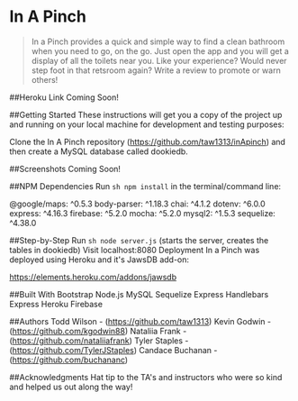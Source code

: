 # In A Pinch
> In a Pinch provides a quick and simple way to find a clean bathroom when you need to go, on the go. Just open the app and you will get a display of all the toilets near you. Like your experience?  Would never step foot in that retsroom again?  Write a review to promote or warn others!

##Heroku Link
Coming Soon!

##Getting Started
These instructions will get you a copy of the project up and running on your local machine for development and testing purposes:

Clone the In A Pinch repository (https://github.com/taw1313/inApinch) and then create a MySQL database called dookiedb.

##Screenshots
Coming Soon!

##NPM Dependencies
Run ```sh npm install``` in the terminal/command line:

@google/maps: ^0.5.3
body-parser: ^1.18.3
chai: ^4.1.2
dotenv: ^6.0.0
express: ^4.16.3
firebase: ^5.2.0
mocha: ^5.2.0
mysql2: ^1.5.3
sequelize: ^4.38.0

##Step-by-Step
Run ```sh node server.js``` (starts the server, creates the tables in dookiedb)
Visit localhost:8080
Deployment
In a Pinch was deployed using Heroku and it's JawsDB add-on:

https://elements.heroku.com/addons/jawsdb

##Built With
Bootstrap
Node.js
MySQL
Sequelize
Express Handlebars
Express
Heroku
Firebase

##Authors
Todd Wilson - (https://github.com/taw1313)
Kevin Godwin - (https://github.com/kgodwin88)
Nataliia Frank - (https://github.com/nataliiafrank)
Tyler Staples - (https://github.com/TylerJStaples)
Candace Buchanan - (https://github.com/buchananc)

##Acknowledgments
Hat tip to the TA's and instructors who were so kind and helped us out along the way!
